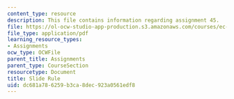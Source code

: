 ```yaml
---
content_type: resource
description: This file contains information regarding assignment 45.
file: https://ol-ocw-studio-app-production.s3.amazonaws.com/courses/ec-050-recreate-experiments-from-history-inform-the-future-from-the-past-galileo-january-iap-2010/dc681a786259b3ca8dec923a0561edf8_MITEC_050IAP10_assn45.pdf
file_type: application/pdf
learning_resource_types:
- Assignments
ocw_type: OCWFile
parent_title: Assignments
parent_type: CourseSection
resourcetype: Document
title: Slide Rule
uid: dc681a78-6259-b3ca-8dec-923a0561edf8
---
```

